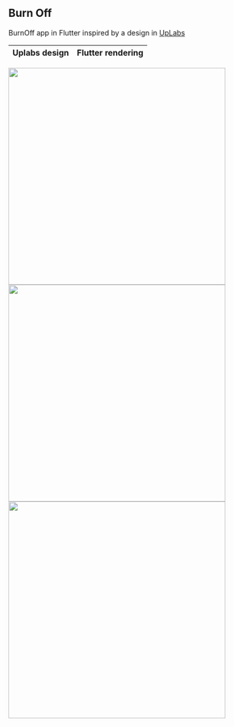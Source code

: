 ## Burn Off
 
BurnOff app in Flutter inspired by a design in [UpLabs](https://www.uplabs.com/posts/burn-off-calories-mobile-app-concept)

Uplabs design        |  Flutter rendering
:-------------------------:|:-------------------------:
<img src="screenshots/uplabs.png" width="430"> <img src="screenshots/flutter_app.jpg" width="430"> <img src="screenshots/flutter_app2.jpg" width="430">
